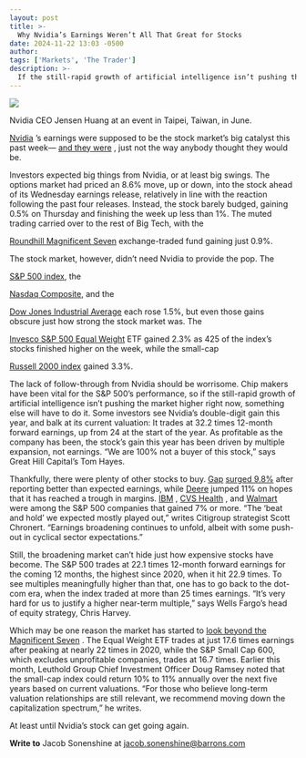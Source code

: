 ```yaml
---
layout: post
title: >-
  Why Nvidia’s Earnings Weren’t All That Great for Stocks
date: 2024-11-22 13:03 -0500
author: 
tags: ['Markets', 'The Trader']
description: >-
  If the still-rapid growth of artificial intelligence isn’t pushing the market higher right now, something else will have to do it.
---
```





 


 





![](https://images.barrons.com/im-76177456?width=548&height=365)


Nvidia CEO Jensen Huang at an event in Taipei, Taiwan, in June.












[Nvidia](https://www.barrons.com/market-data/stocks/NVDA)
’s
earnings were supposed to be the stock market’s big catalyst this past week—
[and they were](https://www.barrons.com/articles/nvidia-nvda-stock-price-after-earnings-7266d3a7?mod=article_inline)
, just not the way anybody thought they would be.


Investors expected big things from Nvidia, or at least big swings. The options market had priced an 8.6% move, up or down, into the stock ahead of its Wednesday earnings release, relatively in line with the reaction following the past four releases. Instead, the stock barely budged, gaining 0.5% on Thursday and finishing the week up less than 1%. The muted trading carried over to the rest of Big Tech, with the

[Roundhill Magnificent Seven](https://www.barrons.com/market-data/funds/mags?mod=article_chiclet)
exchange-traded fund gaining just 0.9%.


 The stock market, however, didn’t need Nvidia to provide the pop. The

[S&P 500 index](https://www.barrons.com/market-data/indexes/spx?mod=article_chiclet),
the

[Nasdaq Composite](https://www.barrons.com/market-data/indexes/comp?mod=article_chiclet),
and the

[Dow Jones Industrial Average](https://www.barrons.com/market-data/indexes/djia?mod=article_chiclet)
each rose 1.5%, but even those gains obscure just how strong the stock market was. The

[Invesco S&P 500 Equal Weight](https://www.barrons.com/market-data/funds/rsp?mod=article_chiclet)
ETF gained 2.3% as 425 of the index’s stocks finished higher on the week, while the small-cap

[Russell 2000 index](https://www.barrons.com/market-data/indexes/rut?mod=article_chiclet)
gained 3.3%.


The lack of follow-through from Nvidia should be worrisome. Chip makers have been vital for the S&P 500’s performance, so if the still-rapid growth of artificial intelligence isn’t pushing the market higher right now, something else will have to do it. Some investors see Nvidia’s double-digit gain this year, and balk at its current valuation: It trades at 32.2 times 12-month forward earnings, up from 24 at the start of the year. As profitable as the company has been, the stock’s gain this year has been driven by multiple expansion, not earnings. “We are 100% not a buyer of this stock,” says Great Hill Capital’s Tom Hayes.


Thankfully, there were plenty of other stocks to buy.
[Gap](https://www.barrons.com/market-data/stocks/GAP)
[surged 9.8%](https://www.barrons.com/articles/gap-earnings-stock-price-829d933b?mod=article_inline)
after reporting better than expected earnings, while
[Deere](https://www.barrons.com/market-data/stocks/DE)
jumped 11% on hopes that it has reached a trough in margins.
[IBM](https://www.barrons.com/market-data/stocks/IBM)
,
[CVS Health](https://www.barrons.com/market-data/stocks/CVS)
,
and
[Walmart](https://www.barrons.com/market-data/stocks/WMT)
were among the S&P 500 companies that gained 7% or more. “The ‘beat and hold’ we expected mostly played out,” writes Citigroup strategist Scott Chronert. “Earnings broadening continues to unfold, albeit with some push-out in cyclical sector expectations.”


Still, the broadening market can’t hide just how expensive stocks have become. The S&P 500 trades at 22.1 times 12-month forward earnings for the coming 12 months, the highest since 2020, when it hit 22.9 times. To see multiples meaningfully higher than that, one has to go back to the dot-com era, when the index traded at more than 25 times earnings. “It’s very hard for us to justify a higher near-term multiple,” says Wells Fargo’s head of equity strategy, Chris Harvey. 


Which may be one reason the market has started to
[look beyond the Magnificent Seven](https://www.barrons.com/livecoverage/stock-market-today-112024/card/the-mag-7-will-outperform-in-2025-but-not-by-much-goldman-says-rwTJkfArpGJYza1Yku4Z?mod=article_inline)
. The Equal Weight ETF trades at just 17.6 times earnings after peaking at nearly 22 times in 2020, while the S&P Small Cap 600, which excludes unprofitable companies, trades at 16.7 times. Earlier this month, Leuthold Group Chief Investment Officer Doug Ramsey noted that the small-cap index could return 10% to 11% annually over the next five years based on current valuations. “For those who believe long-term valuation relationships are still relevant, we recommend moving down the capitalization spectrum,” he writes.


At least until Nvidia’s stock can get going again. 





**Write to** 
Jacob Sonenshine at
[jacob.sonenshine@barrons.com](mailto:jacob.sonenshine@barrons.com)









